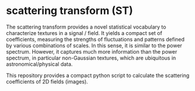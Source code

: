 # scattering transform (ST)

The scattering transform provides a novel statistical vocabulary to characterize textures in a signal / field. It yields a compact set of coefficients, measuring the strengths of fluctuations and patterns defined by various combinations of scales. In this sense, it is similar to the power spectrum. However, it captures much more information than the power spectrum, in particular non-Gaussian textures, which are ubiquitous in astronomical/physical data.


This repository provides a compact python script to calculate the scattering coefficients of 2D fields (images).
